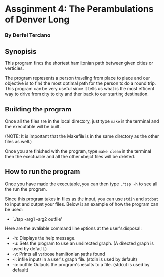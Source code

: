 # Assginment 4: The Perambulations of Denver Long
### By Derfel Terciano

## Synopisis

This program finds the shortest hamiltonian path between given cities or verticies. 

The program represents a person traveling from place to place and our objective is to find the most optimal path
for the person to do a round trip. This program can be very useful since it tells us what is the most efficent way
to drive from city to city and then back to our starting destination.

## Building the program

Once all the files are in the local directory, just type `make` in the terminal and the executable will be built. 

(NOTE: It is important that the Makefile is in the same directory as the other files as well.)

Once you are finished with the program, type `make clean` in the terminal then the exectuable and all the other obejct files will be deleted.

## How to run the program

Once you have made the executable, you can then type `./tsp -h` to see all the run the program.

Since this program takes in files as the input, you can use `stdin` and `stdout` to input and output your files. Below is an example of how the
program can be used:

- `./tsp -arg1 -arg2 <infile >outfile'

Here are the avaliable command line options at the user's disposal:

- -h:           Displays the help message.
- -u:           Sets the program to use an undirected graph. (A directed graph is used by default.)
- -v:           Prints all verbose hamiltonian paths found
- -i: infile    inputs in a user's graph file. (stdin is used by default)
- -o: outfile   Outputs the program's results to a file. (stdout is used by default)
